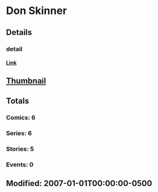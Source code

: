 # Don  Skinner 
## Details
### detail
#### [Link](http://marvel.com/comics/creators/4108/don_skinner?utm_campaign=apiRef&utm_source=225578a89fc76f3d20fbffda5d17a88d)
## [Thumbnail](http://i.annihil.us/u/prod/marvel/i/mg/b/40/image_not_available.jpg)
## Totals
### Comics: 6
### Series: 6
### Stories: 5
### Events: 0
## Modified: 2007-01-01T00:00:00-0500